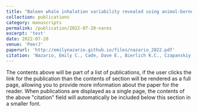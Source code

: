 ```yaml
---
title: "Baleen whale inhalation variability revealed using animal-borne video tags"
collection: publications
category: manuscripts
permalink: /publication/2022-07-20-nares
excerpt: 'test'
date: 2022-07-20
venue: 'PeerJ'
paperurl: 'http://emilynazario.github.io/files/nazario_2022.pdf'
citation: 'Nazario, Emily C., Cade, Dave E., Bierlich K.C., Czapanskiy, Max F., Goldbogen, Jeremy A., Kahane-Rapport, Shirel R., van der Hoop, Julie M., San Luis, Merceline T., Friedlaender, Ari S. (2022). &quot;Baleen whale inhalation variability revealed using animal-borne video tags.&quot; <i>PeerJ</i>. 1(3).'
---
```


The contents above will be part of a list of publications, if the user clicks the link for the publication than the contents of section will be rendered as a full page, allowing you to provide more information about the paper for the reader. When publications are displayed as a single page, the contents of the above "citation" field will automatically be included below this section in a smaller font.
